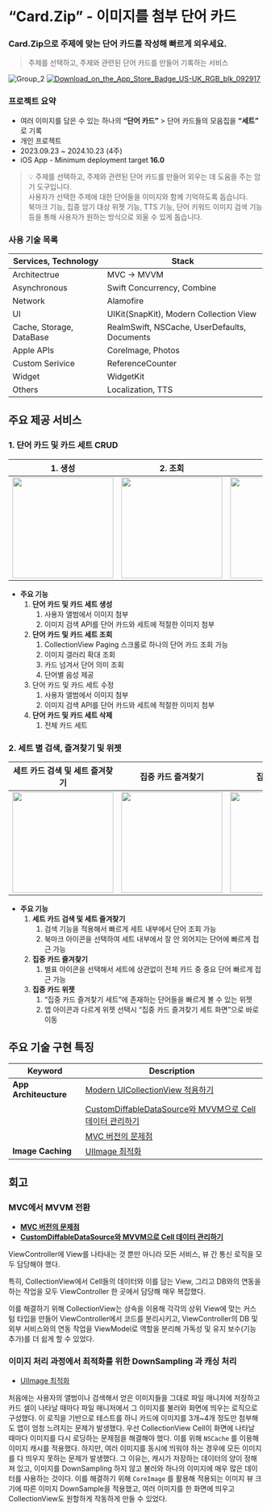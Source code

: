 # “Card.Zip” - 이미지를 첨부 단어 카드

### Card.Zip으로 주제에 맞는 단어 카드를 작성해 빠르게 외우세요.

> 주제를 선택하고, 주제와 관련된 단어 카드를 만들어 기록하는 서비스
> 
![Group_2](https://github.com/user-attachments/assets/e43178a5-94cd-4119-be22-6588fab10db0)
[![Download_on_the_App_Store_Badge_US-UK_RGB_blk_092917](https://github.com/user-attachments/assets/c6e16b92-5795-4a7c-b392-b69a9bc431ba)](https://apps.apple.com/kr/app/card-zip/id6469782765?l=en-GB)


### 프로젝트 요약

- 여러 이미지를 담은 수 있는 하나의 **“단어 카드”** > 단어 카드들의 모음집을 **“세트”** 로 기록
- 개인 프로젝트
- 2023.09.23 ~ 2024.10.23 (4주)
- iOS App - Minimum deployment target **16.0**

> 💡 주제를 선택하고, 주제와 관련된 단어 카드를 만들어 외우는 데 도움을 주는 암기 도구입니다.  
> 사용자가 선택한 주제에 대한 단어들을 이미지와 함께 기억하도록 돕습니다.  
> 북마크 기능, 집중 암기 대상 위젯 기능, TTS 기능, 단어 키워드 이미지 검색 기능 등을 통해 사용자가 원하는 방식으로 외울 수 있게 돕습니다.  


### 사용 기술 목록

| **Services, Technology** | **Stack** |
| --- | --- |
| Architectrue | MVC → MVVM |
| Asynchronous | Swift Concurrency, Combine |
| Network | Alamofire |
| UI | UIKit(SnapKit), Modern Collection View |
| Cache, Storage, DataBase | RealmSwift, NSCache, UserDefaults, Documents |
| Apple APIs | CoreImage, Photos |
| Custom Serivice | ReferenceCounter |
| Widget | WidgetKit |
| Others | Localization, TTS |

## 주요 제공 서비스

### 1. 단어 카드 및 카드 세트 CRUD

| **1. 생성** | **2. 조회** | **3. 수정** | **4. 삭제** |
|-------------|-------------|-------------|-------------|
| <img src="https://github.com/user-attachments/assets/f48887a2-68e5-4ae1-82bb-588ba8e36c1c" width="200"/> | <img src="https://github.com/user-attachments/assets/eba57761-ab06-4e89-8a0c-25f353866e43" width="200"/> | <img src="https://github.com/user-attachments/assets/7b8bdcde-eacc-4f33-8b18-6afb56c0418d" width="200"/> | <img src="https://github.com/user-attachments/assets/dcbf5bfa-80ca-4cd2-8989-a6a0f8a9224d" width="200"/> |

- **주요 기능**
    1. **단어 카드 및 카드 세트 생성**
        1. 사용자 앨범에서 이미지 첨부
        2. 이미지 검색 API를 단어 카드와 세트에 적절한 이미지 첨부
    2. **단어 카드 및 카드 세트 조회**
        1. CollectionView Paging 스크롤로 하나의 단어 카드 조회 가능
        2. 이미지 갤러리 확대 조회
        3. 카드 넘겨서 단어 의미 조회
        4. 단어별 음성 제공
    3. 단어 카드 및 카드 세트 수정
        1. 사용자 앨범에서 이미지 첨부
        2. 이미지 검색 API를 단어 카드와 세트에 적절한 이미지 첨부
    4. **단어 카드 및 카드 세트 삭제**
        1. 전체 카드 세트 
    

### 2. 세트 별 검색, 즐겨찾기 및 위젯

| **세트 카드 검색 및 세트 즐겨찾기** | **집중 카드 즐겨찾기** | **집중 카드 위젯** |
|------------------------------------|-----------------------|---------------------|
| <img src="https://github.com/user-attachments/assets/d8307a4e-b6d5-4d99-b5d2-eb37003344d8" width="200"/> | <img src="https://github.com/user-attachments/assets/4f5f0e07-031b-4808-9d74-8e5967cd53ed" width="200"/> | <img src="https://github.com/user-attachments/assets/821879a2-e896-44a6-9799-8b2f4b0bc1d7" width="200"/> |
- **주요 기능**
    1. **세트 카드 검색 및 세트 즐겨찾기**
        1. 검색 기능을 적용해서 빠르게 세트 내부에서 단어 조회 가능
        2. 북마크 아이콘을 선택하여 세트 내부에서 잘 안 외어지는 단어에 빠르게 접근 가능
    2. **집중 카드 즐겨찾기**
        1. 별표 아이콘을 선택해서 세트에 상관없이 전체 카드 중 중요 단어 빠르게 접근 가능
    3. **집중 카드 위젯**
        1. “집중 카드 즐겨찾기 세트”에 존재하는 단어들을 빠르게 볼 수 있는 위젯
        2. 앱 아이콘과 다르게 위젯 선택시 “집중 카드 즐겨찾기 세트 화면”으로 바로 이동

## 주요 기술 구현 특징

| **Keyword** | **Description** |
| --- | --- |
| **App Architeucture** | [Modern UICollectionView 적용하기](https://arpple.tistory.com/23) |
|  | [CustomDiffableDataSource와 MVVM으로 Cell 데이터 관리하기](https://arpple.tistory.com/31) |
|  | [MVC 버전의 문제점](https://www.notion.so/1-0-1-MVVM-53bba64197654ca49761865d35531d03?pvs=21) |
| **Image Caching** | [UIImage 최적화](https://arpple.tistory.com/37) |

## 회고

### MVC에서 MVVM 전환

- [**MVC 버전의 문제점**](https://www.notion.so/1-0-1-MVVM-53bba64197654ca49761865d35531d03?pvs=21)
- [**CustomDiffableDataSource와 MVVM으로 Cell 데이터 관리하기**](https://arpple.tistory.com/31)

ViewController에 View를 나타내는 것 뿐만 아니라 모든 서비스, 뷰 간 통신 로직을 모두 담당해야 했다.

특히, CollectionView에서 Cell들의 데이터와 이를 담는 View, 그리고 DB와의 연동을 하는 작업을 모두 ViewController 한 곳에서 담당해 매우 복잡했다.

이를 해결하기 위해 CollectionView는 상속을 이용해 각각의 상위 View에 맞는 커스텀 타입을 만들어 ViewController에서 코드를 분리시키고, ViewController의 DB 및 외부 서비스와의 연동 작업을 ViewModel로 역할을 분리해 가독성 및 유지 보수(기능 추가)를 더 쉽게 할 수 있었다.

### 이미지 처리 과정에서 최적화를 위한 DownSampling 과 캐싱 처리

- [UIImage 최적화](https://arpple.tistory.com/37)

처음에는 사용자의 앨범이나 검색해서 얻은 이미지들을 그대로 파일 매니저에 저장하고 카드 셀이 나타날 때마다 파일 매니저에서 그 이미지를 불러와 화면에 띄우는 로직으로 구성했다. 이 로직을 기반으로 테스트를 하니 카드에 이미지를 3개~4개 정도만 첨부해도 앱이 엄청 느려지는 문제가 발생했다. 우선 CollectionView Cell이 화면에 나타날 때마다 이미지를 다시 로딩하는 문제점을 해결해야 했다. 이를 위해 `NSCache` 를 이용해 이미지 캐시를 적용했다. 하지만, 여러 이미지를 동시에 띄워야 하는 경우에 모든 이미지를 다 띄우지 못하는 문제가 발생했다. 그 이유는, 캐시가 저장하는 데이터의 양이 정해져 있고, 이미지를 DownSampling 하지 않고 불러와 하나의 이미지에 매우 많은 데이터를 사용하는 것이다. 이를 해결하기 위해 `CoreImage` 를 활용해 적용되는 이미지 뷰 크기에 따른 이미지 DownSample을 적용했고, 여러 이미지를 한 화면에 띄우고 CollectionView도 원할하게 작동하게 만들 수 있었다.
